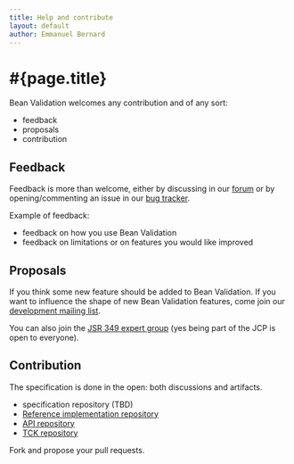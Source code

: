 ```yaml
---
title: Help and contribute
layout: default
author: Emmanuel Bernard
---
```


# #{page.title}

Bean Validation welcomes any contribution and of any sort:

* feedback
* proposals
* contribution

## Feedback

Feedback is more than welcome, either by discussing in our  [forum](https://forum.hibernate.org/viewforum.php?f=26) or by opening/commenting an issue in our [bug tracker](/issues).

Example of feedback:

* feedback on how you use Bean Validation
* feedback on limitations or on features you would like improved

## Proposals

If you think some new feature should be added to Bean Validation. If you want to influence the shape of new Bean Validation features, come join our [development mailing list](https://lists.jboss.org/mailman/listinfo/beanvalidation-dev).

You can also join the [JSR 349 expert group](http://www.jcp.org/en/jsr/egnom?id=349) (yes being part of the JCP is open to everyone).

## Contribution

The specification is done in the open: both discussions and artifacts.

* specification repository (TBD)
* [Reference implementation repository](https://github.com/hibernate/hibernate-validator)
* [API repository](https://github.com/beanvalidation/beanvalidation-api)
* [TCK repository](https://github.com/beanvalidation/beanvalidation-tck)

Fork and propose your pull requests.